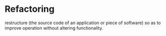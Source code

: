 # Refactoring


restructure (the source code of an application or piece of software) so as to improve operation without altering functionality.

